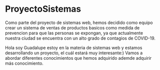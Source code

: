 # ProyectoSistemas
Como parte del proyecto de sistemas web, hemos decidido como equipo crear un sistema de ventas de productos basicos como medida de prevencion para que las personas se expongan, ya que actualmente nuestra ciudad se encuentra con un alto grado de contagios de COVID-19.


Hola soy Guadalupe estoy en la materia de sistemas web y estamos desarrollando un proyecto, el cuál estará muy interesante:)
Vamos a abordar diferentes  conocimientos que hemos adquirido ademde adquirir más conocimiento.    
